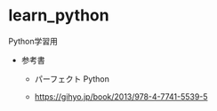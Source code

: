 # learn_python

Python学習用

* 参考書

    * パーフェクト Python

    * https://gihyo.jp/book/2013/978-4-7741-5539-5
